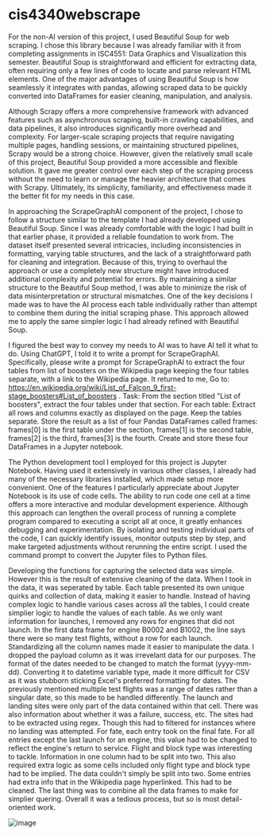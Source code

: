 # cis4340webscrape

For the non-AI version of this project, I used Beautiful Soup for web scraping. I chose this library because I was already familiar with it from completing assignments in ISC4551: Data Graphics and Visualization this semester. Beautiful Soup is straightforward and efficient for extracting data, often requiring only a few lines of code to locate and parse relevant HTML elements. One of the major advantages of using Beautiful Soup is how seamlessly it integrates with pandas, allowing scraped data to be quickly converted into DataFrames for easier cleaning, manipulation, and analysis.

Although Scrapy offers a more comprehensive framework with advanced features such as asynchronous scraping, built-in crawling capabilities, and data pipelines, it also introduces significantly more overhead and complexity. For larger-scale scraping projects that require navigating multiple pages, handling sessions, or maintaining structured pipelines, Scrapy would be a strong choice. However, given the relatively small scale of this project, Beautiful Soup provided a more accessible and flexible solution. It gave me greater control over each step of the scraping process without the need to learn or manage the heavier architecture that comes with Scrapy. Ultimately, its simplicity, familiarity, and effectiveness made it the better fit for my needs in this case.

In approaching the ScrapeGraphAI component of the project, I chose to follow a structure similar to the template I had already developed using Beautiful Soup. Since I was already comfortable with the logic I had built in that earlier phase, it provided a reliable foundation to work from. The dataset itself presented several intricacies, including inconsistencies in formatting, varying table structures, and the lack of a straightforward path for cleaning and integration. Because of this, trying to overhaul the approach or use a completely new structure might have introduced additional complexity and potential for errors. By maintaining a similar structure to the Beautiful Soup method, I was able to minimize the risk of data misinterpretation or structural mismatches. One of the key decisions I made was to have the AI process each table individually rather than attempt to combine them during the initial scraping phase. This approach allowed me to apply the same simpler logic I had already refined with Beautiful Soup.

I figured the best way to convey my needs to AI was to have AI tell it what to do. Using ChatGPT, I told it to write a prompt for ScrapeGraphAI. Specifically, please write a prompt for ScrapeGraphAI to extract the four tables from list of boosters on the Wikipedia page keeping the four tables separate, with a link to the Wikipedia page. It returned to me, Go to: https://en.wikipedia.org/wiki/List_of_Falcon_9_first-stage_boosters#List_of_boosters . Task: From the section titled "List of boosters", extract the four tables under that section. For each table: Extract all rows and columns exactly as displayed on the page. Keep the tables separate. Store the result as a list of four Pandas DataFrames called frames: frames[0] is the first table under the section, frames[1] is the second table, frames[2] is the third, frames[3] is the fourth. Create and store these four DataFrames in a Jupyter notebook.

The Python development tool I employed for this project is Jupyter Notebook. Having used it extensively in various other classes, I already had many of the necessary libraries installed, which made setup more convenient. One of the features I particularly appreciate about Jupyter Notebook is its use of code cells. The ability to run code one cell at a time offers a more interactive and modular development experience. Although this approach can lengthen the overall process of running a complete program compared to executing a script all at once, it greatly enhances debugging and experimentation. By isolating and testing individual parts of the code, I can quickly identify issues, monitor outputs step by step, and make targeted adjustments without rerunning the entire script. I used the command prompt to convert the Jupyter files to Python files.

Developing the functions for capturing the selected data was simple. However this is the result of extensive cleaning of the data. When I took in the data, it was seperated by table. Each table presented its own unique quirks and collection of data, making it easier to handle. Instead of having complex logic to handle various cases across all the tables, I could create simplier logic to handle the values of each table. As we only want information for launches, I removed any rows for engines that did not launch. In the first data frame for engine B0002 and B1002, the line says there were so many test flights, without a row for each launch. Standardizing all the column names made it easier to manipulate the data. I dropped the payload column as it was irrevelant data for our purposes. The format of the dates needed to be changed to match the format (yyyy-mm-dd). Converting it to datetime variable type, made it more difficult for CSV as it was stubborn sticking Excel's preferred formatting for dates. The previously mentioned multiple test flights was a range of dates rather than a singular date, so this made to be handled differently. The launch and landing sites were only part of the data contained within that cell. There was also information about whether it was a failure, success, etc. The sites had to be extracted using regex. Though this had to filtered for instances where no landing was attempted. For fate, each entry took on the final fate. For all entries except the last launch for an engine, this value had to be changed to reflect the engine's return to service. Flight and block type was interesting to tackle. Information in one column had to be split into two. This also required extra logic as some cells included only flight type and block type had to be implied. The data couldn't simply be split into two. Some entries had extra info that in the Wikipedia page hyperlinked. This had to be cleaned. The last thing was to combine all the data frames to make for simplier quering. Overall it was a tedious process, but so is most detail-oriented work.

![image](https://github.com/user-attachments/assets/40c22af5-6268-451c-8b59-a0716aca379a)
